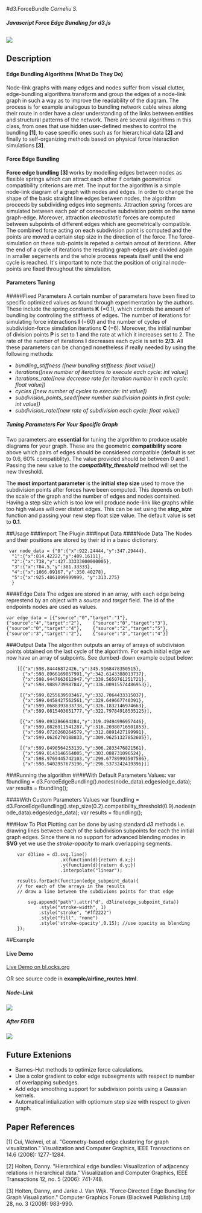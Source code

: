 #d3.ForceBundle 
*Corneliu S.*
##### Javascript Force Edge Bundling for d3.js
![](readme_img/comp.png) 
---
## Description
#### Edge Bundling Algorithms (What Do They Do)
Node-link graphs with many edges and nodes suffer from visual clutter, edge-bundling algorithms transform and group the edges of a node-link graph in such a way as to improve the readability of the diagram. The process is for example analogous to bundling network cable wires along their route in order have a clear understanding of the links between entities and structural patterns of the network. There are several algorithms in this class, from ones that use hidden user-defined meshes to control the bundling **[1]**, to case specific ones such as for hierarchical data **[2]** and finally to self-organizing methods based on physical force interaction simulations **[3]**.
#### Force Edge Bundling
**Force edge bundling** **[3]** works by modelling edges between nodes as flexible springs which can attract each other if certain geometrical compatibility criterions are met. 
The input for the algorithm is a simple node-link diagram of a graph with nodes and edges. In order to change the shape of the basic straight line edges between nodes, the algorithm proceeds by subdividing edges into segments. Attraction *spring* forces are simulated between each pair of consecutive subdivision points on the same graph-edge. Moreover, attraction *electrostatic* forces are computed between subpoints of different edges which are geometrically compatible. The combined force acting on each subdivision point is computed and the points are moved a certain step size in the direction of the force. The force-simulation on these sub-points is repeted a certain amout of iterations. After the end of a cycle of iterations the resulting graph-edges are divided again in smaller segements and the whole process repeats itself until the end cycle is reached. It's important to note that the position of original node-points are fixed throughout the simulation.
#### Parameters Tuning
#####Fixed Parameters 
A certain number of parameters have been fixed to specific optimized values as found through experimentation by the authors. These include the spring constants **K** (=0.1), which controls the amount of bundling by controling the stiffness of edges. The number of iterations for simulating force interactions **I** (=60) and the number of cycles of subdivision-force simulation iterations **C** (=6). Moreover, the initial number of division points **P** is set to 1 and the rate at which it increases set to 2. The rate of the number of iterations **I** decreases each cycle is set to **2/3**.
All these parameters can be changed nonetheless if really needed by using the following methods:

- *bundling_stiffness ([new bundling stiffness: float value])*
- *iterations([new number of iterations to execute each cycle: int value])*
- *iterations_rate([new decrease rate for iteration number in each cycle: float value])*
- *cycles ([new number of cycles to execute: int value])*
- *subdivision_points_seed([new number subdivision points in first cycle: int value])*
- *subdivision_rate([new rate of subdivision each cycle: float value])*

##### Tuning Parameters For Your Specific Graph

Two parameters are **essential** for tuning the algorithm to produce usable diagrams for your graph. These are the geometric **compatibility score** above which pairs of edges should be considered compatible (default is set to 0.6, 60% compatiblity). The value provided should be between 0 and 1. Passing the new value to the  ***compatbility_threshold*** method will set the new threshold.

The **most important parameter** is the **initial step size** used to move the subdivision points after forces have been computed. This depends on both the scale of the graph and the number of edges and nodes contained. Having a step size which is too low will produce node-link like graphs while too high values will over distort edges. This can be set using the ***step_size*** function and passing your new step float size value. The default value is set to **0.1**.


##Usage
###Import The Plugin 
	<script type="text/javascript" src="d3-ForceEdgeBundling.js"></script>
###Input Data
####Node Data
The Nodes and their positions are stored by their id in a basic dictionary.

	 var node_data = {"0":{"x":922.24444,"y":347.29444},
	  "1":{"x":814.42222,"y":409.16111},
	  "2":{"x":738,"y":427.33333000000005},
	  "3":{"x":784.5,"y":381.33333},
	  "4":{"x":1066.09167,"y":350.40278},
	  "5":{"x":925.4861099999999, "y":313.275}
	  }
####Edge Data
The edges are stored in an array, with each edge being represtend by an object with a *source* and *target* field. The id of the endpoints nodes are used as values. 

	var edge_data = [{"source":"0","target":"1"},{"source":"4","target":"2"},	 {"source":"0","target":"3"},{"source":"0","target":"4"},	 {"source":"2","target":"5"},{"source":"3","target":"2"},	 {"source":"3","target":"4"}]
	
###Output Data
The algorithm outputs an array of arrays of subdivision points obtained on the last cycle of the algorithm. For each initial edge we now have an array of subpoints. See dumbed-down example output below:

		[[{"x":598.84446872426,"y":345.9168478350515},
		  {"x":598.8966169857991,"y":342.6143388013737},
		  {"x":598.9447663612947,"y":339.5650761251721},
		  {"x":598.9889739987847,"y":336.00915574486953}],
		  
		 [{"x":599.0255639503467,"y":332.7064433315037},
		  {"x":599.0458427562561,"y":329.649667740391},
		  {"x":599.0688393833738,"y":326.1832146974663},
		  {"x":599.0815403651777,"y":322.79784918535125}],
		  
		 [{"x":599.093286694284,"y":319.49494996957446},
		  {"x":599.0826911541287,"y":316.20380716501853},
		  {"x":599.0720260264579,"y":312.8891427199991},
		  {"x":599.0626270188833,"y":309.96251327852605}],
		  
		 [{"x":599.0490564253139,"y":306.2833476821561},
		  {"x":599.0143146564005,"y":303.088731096524},
		  {"x":598.9769445742103,"y":299.67789993507586},
		  {"x":598.9402957673196,"y":296.5373242419396}]]
###Running the algorithm
####With Default Parameters Values:
	var fbundling = d3.ForceEdgeBundling().nodes(node_data).edges(edge_data);
	var results   = fbundling();	
	
####With Custom Parameters Values
	var fbundling = d3.ForceEdgeBundling().step_size(0.2).compatibility_threshold(0.9).nodes(node_data).edges(edge_data);
	var results   = fbundling();	  
	
###How To Plot
Plotting can be done by using standard *d3* methods i.e. drawing lines between each of the subdivision subpoints for each the initial graph edges. Since there is no support for advanced blending modes in **SVG** yet we use the *stroke-opacity* to mark overlapping segments.

		var d3line = d3.svg.line()
                        .x(function(d){return d.x;})
                        .y(function(d){return d.y;})
                        .interpolate("linear");
                        
        results.forEach(function(edge_subpoint_data){	
        // for each of the arrays in the results 
        // draw a line between the subdivions points for that edge
        
        	svg.append("path").attr("d", d3line(edge_subpoint_data))
            	.style("stroke-width", 1)
            	.style("stroke", "#ff2222")
            	.style("fill", "none")
            	.style('stroke-opacity',0.15); //use opacity as blending
        });
        
##Example
#### Live Demo
[Live Demo on bl.ocks.org](http://bl.ocks.org/upphiminn/6515478)


OR see source code in **example/airline_routes.html**.
##### Node-Link
![](readme_img/airline_node_link_graph.png) 
##### After FDEB 
![](readme_img/airline_graph.png) 


## Future Extenions

- Barnes-Hut methods to optimize force calculations. 
- Use a color gradient to color edge subsegments with respect to number of overlapping subedges.
- Add edge smoothing support for subdivision points using a Gaussian kernels. 
- Automatical intialization with optiomum step size with respect to given graph.

## Paper References


[1] Cui, Weiwei, et al. "Geometry-based edge clustering for graph visualization." Visualization and Computer Graphics, IEEE Transactions on 14.6 (2008): 1277-1284.

[2] Holten, Danny. "Hierarchical edge bundles: Visualization of adjacency relations in hierarchical data." Visualization and Computer Graphics, IEEE Transactions 12, no. 5 (2006): 741-748.

[3] Holten, Danny, and Jarke J. Van Wijk. "Force‐Directed Edge Bundling for Graph Visualization." Computer Graphics Forum (Blackwell Publishing Ltd) 28, no. 3 (2009): 983-990.